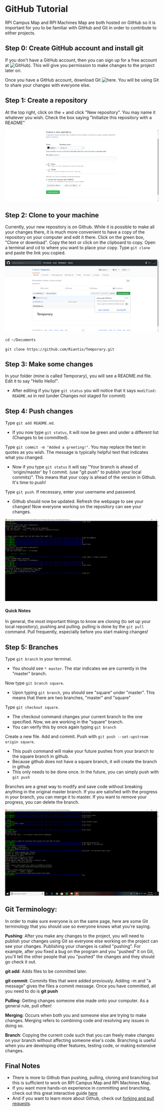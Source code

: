 # GitHub Tutorial
RPI Campus Map and RPI Machines Map are both hosted on GitHub so 
it is important for you to be familiar with GitHub and Git
in order to contribute to either projects.

## Step 0: Create GitHub account and install git
If you don't have a GitHub account, then you can sign up for a free account
at ![GitHub)](https://github.com/). This will give you permission to make 
changes to the project later on.

Once you have a GitHub account, download Git 
![here](https://git-scm.com/downloads).
You will be using Git to share your changes with everyone else.

## Step 1: Create a repository
At the top right, click on the + and click "New repository". You may name it whatever you wish.
Check the box saying "Initialize this repository with a README"

![Creating Repository](Images/Creating_Repo.png)

## Step 2: Clone to your machine
Currently, your new repository is on Github. While it is possible to make all your changes there,
it is much more convenient to have a copy of the repository on your computer and edit it there.
Click on the green box, "Clone or download". Copy the text or click on the clipboard to copy.
Open a terminal and cd to where you want to place your copy. Type `git clone` and paste the link you copied.

![Clone](Images/Clone.png)

`cd ~/Documents`

`git clone https://github.com/Riantix/Temporary.git`

## Step 3: Make some changes
In your folder (mine is called Temporary), you will see a README.md file. Edit it to say "Hello Hello!".
  * After editing if you type `git status` you will notice that it says `modified: README.md` in red (under
Changes not staged for commit)

## Step 4: Push changes
Type `git add README.md`. 
  * If you now type `git status`, it will now be green and under a different list
(Changes to be committed). 

Type `git commit -m "Added a greeting!"`. You may replace the text in quotes as you wish. The message is typically helpful
text that indicates what you changed.
  * Now if you type `git status` it will say "Your branch is ahead of 'origin/master' by 1 commit.
  (use "git push" to publish your local commits)". This means that your copy is ahead of the version in Github. It's time to push!

Type `git push`. If necessary, enter your username and password.
  * Github should now be updated. Refresh the webpage to see your changes! Now everyone working on the repository can see
  your changes.

![Pushing](Images/Pushing.png)

#### Quick Notes
In general, the most important things to know are cloning (to set up your local repository), pushing and pulling.
pulling is done by the `git pull` command. Pull frequently, especially before you start making changes!

## Step 5: Branches
Type `git branch` in your terminal.
  * You should see `* master`. The star indicates we are currently in the "master" branch.

Now type `git branch square`. 
  * Upon typing `git branch`, you should see "square" under "master". This means that there are two branches, "master" and "square"

Type `git checkout square`.
  * The checkout command changes your current branch to the one specified. Now, we are working in the "square" branch.
  * You can verify this by once again typing `git branch`

Create a new file. Add and commit. Push with `git push --set-upstream origin square`.
  * This push command will make your future pushes from your branch to the square branch in github.
  * Because github does not have a square branch, it will create the branch in github
  * This only needs to be done once. In the future, you can simply push with `git push`

Branches are a great way to modify and save code without breaking anything in the original master branch. If you are satisfied
with the progress in your branch, you can merge it to master. If you want to remove your progress, you can delete the branch.

![Clone](Images/Branch.png)


## Git Terminology:
In order to make sure everyone is on the same page, here are some Git terminology
that you should use so everyone knows what you're saying.

**Pushing**:  After you make any changes to the project, you will need to publish your 
changes using Git so everyone else working on the project can see your
changes. Publishing your changes is called "pushing". 
For example, after you fixed a bug on the program and you "pushed" it on Git,
you'll tell the other people that you "pushed" the changes and they should
go check it out. 

**git add**: Adds files to be committed later.

**git commit**: Commits files that were added previously. Adding -m and "a message" gives the files a commit message. Once you
have committed, all you need to do is **git push**

**Pulling**: Getting changes someone else made onto your computer. As a general rule, pull often!

**Merging**: Occurs when both you and someone else are trying to make changes. Merging refers to combining code and resolving any issues  in doing so.

**Branch**: Copying the current code such that you can freely make changes on your branch without affecting
someone else's code. Branching is useful when you are developing other features, testing code, or making extensive changes.

## Final Notes
  * There is more to Github than pushing, pulling, cloning and branching but this is sufficient to work on RPI Campus Map and RPI Machines Map.
  * If you want more hands-on experience in committing and branching, 
  check out this great interactive guide [here](https://learngitbranching.js.org/)
  * And if you want to learn more about Github, check out [forking and pull requests](https://guides.github.com/activities/forking/).

